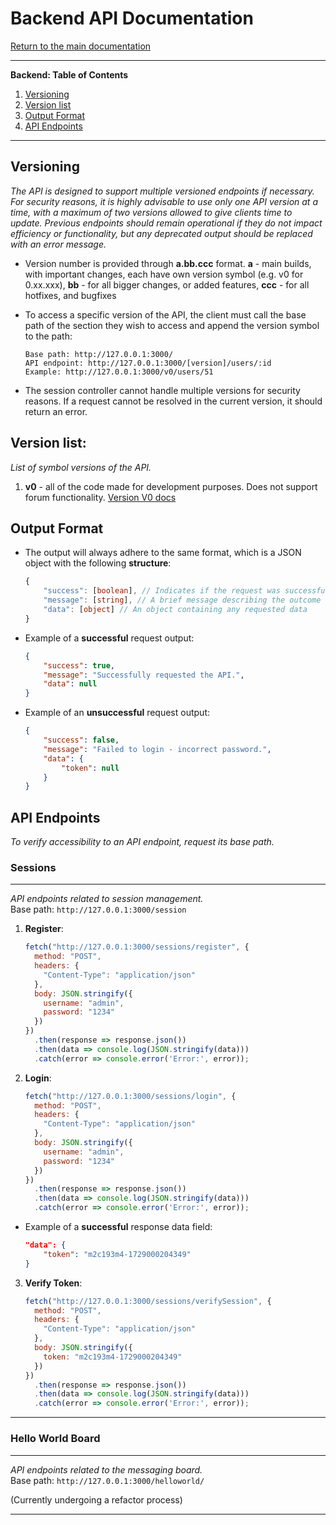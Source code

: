 # Backend API Documentation

[Return to the main documentation](../../README.md)

---

**Backend: Table of Contents**  
1. [Versioning](#versioning)  
2. [Version list](#version-list)
2. [Output Format](#output-format)  
3. [API Endpoints](#api-endpoints)  

---

## Versioning
_The API is designed to support multiple versioned endpoints if necessary. For security reasons, it is highly advisable to use only one API version at a time, with a maximum of two versions allowed to give clients time to update. Previous endpoints should remain operational if they do not impact efficiency or functionality, but any deprecated output should be replaced with an error message._

- Version number is provided through **a.bb.ccc** format. 
    **a** - main builds, with important changes, each have own version symbol (e.g. v0 for 0.xx.xxx),
    **bb** - for all bigger changes, or added features,
    **ccc** - for all hotfixes, and bugfixes

- To access a specific version of the API, the client must call the base path of the section they wish to access and append the version symbol to the path:
    ```
    Base path: http://127.0.0.1:3000/
    API endpoint: http://127.0.0.1:3000/[version]/users/:id
    Example: http://127.0.0.1:3000/v0/users/51
    ```

- The session controller cannot handle multiple versions for security reasons. If a request cannot be resolved in the current version, it should return an error.

## Version list:
_List of symbol versions of the API._
1. **v0** - all of the code made for development purposes. Does not support forum functionality. [Version V0 docs](versions/v0/README.md)

## Output Format
- The output will always adhere to the same format, which is a JSON object with the following **structure**:
    ```typescript
    {
        "success": [boolean], // Indicates if the request was successful
        "message": [string], // A brief message describing the outcome of the request
        "data": [object] // An object containing any requested data
    }
    ```
- Example of a **successful** request output:
    ```json
    {
        "success": true,
        "message": "Successfully requested the API.",
        "data": null
    }
    ```
- Example of an **unsuccessful** request output:
    ```json
    {
        "success": false,
        "message": "Failed to login - incorrect password.",
        "data": {
            "token": null
        }
    }
    ```

## API Endpoints
_To verify accessibility to an API endpoint, request its base path._

### Sessions
---
_API endpoints related to session management._  
Base path: `http://127.0.0.1:3000/session`  

1. **Register**:
    ```javascript
    fetch("http://127.0.0.1:3000/sessions/register", {
      method: "POST",
      headers: {
        "Content-Type": "application/json"
      },
      body: JSON.stringify({
        username: "admin",
        password: "1234"
      })
    })
      .then(response => response.json())
      .then(data => console.log(JSON.stringify(data)))
      .catch(error => console.error('Error:', error));
    ```

2. **Login**:
    ```javascript
    fetch("http://127.0.0.1:3000/sessions/login", {
      method: "POST",
      headers: {
        "Content-Type": "application/json"
      },
      body: JSON.stringify({
        username: "admin",
        password: "1234"
      })
    })
      .then(response => response.json())
      .then(data => console.log(JSON.stringify(data)))
      .catch(error => console.error('Error:', error));
    ```

- Example of a **successful** response data field:
    ```json
    "data": {
        "token": "m2c193m4-1729000204349"
    }
    ```

3. **Verify Token**:
    ```javascript
    fetch("http://127.0.0.1:3000/sessions/verifySession", {
      method: "POST",
      headers: {
        "Content-Type": "application/json"
      },
      body: JSON.stringify({
        token: "m2c193m4-1729000204349"
      })
    })
      .then(response => response.json())
      .then(data => console.log(JSON.stringify(data)))
      .catch(error => console.error('Error:', error));
    ```
---

### Hello World Board
---
_API endpoints related to the messaging board._  
Base path: `http://127.0.0.1:3000/helloworld/`  

(Currently undergoing a refactor process)  

--- 
